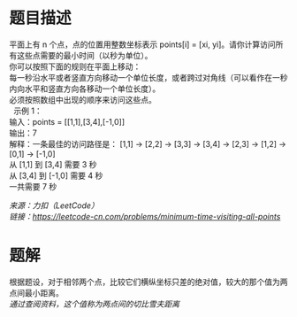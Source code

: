 # 题目描述
平面上有 n 个点，点的位置用整数坐标表示 points[i] = [xi, yi]。请你计算访问所有这些点需要的最小时间（以秒为单位）。  
你可以按照下面的规则在平面上移动：  
每一秒沿水平或者竖直方向移动一个单位长度，或者跨过对角线（可以看作在一秒内向水平和竖直方向各移动一个单位长度）。  
必须按照数组中出现的顺序来访问这些点。  
 
示例 1：  
输入：points = [[1,1],[3,4],[-1,0]]  
输出：7  
解释：一条最佳的访问路径是： [1,1] -> [2,2] -> [3,3] -> [3,4] -> [2,3] -> [1,2] -> [0,1] -> [-1,0]     
从 [1,1] 到 [3,4] 需要 3 秒   
从 [3,4] 到 [-1,0] 需要 4 秒  
一共需要 7 秒  

*来源：力扣（LeetCode）*  
*链接：https://leetcode-cn.com/problems/minimum-time-visiting-all-points*  


# 题解
根据题设，对于相邻两个点，比较它们横纵坐标只差的绝对值，较大的那个值为两点间最小距离。  
*通过查阅资料，这个值称为两点间的切比雪夫距离*  
